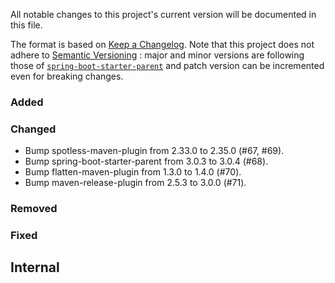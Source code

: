 All notable changes to this project's current version will be documented in this file.

The format is based on [Keep a Changelog](https://keepachangelog.com/en/1.0.0/). Note that
this project does not adhere to [Semantic Versioning](https://semver.org/spec/v2.0.0.html)
: major and minor versions are following those of
[`spring-boot-starter-parent`](https://spring.io/projects/spring-boot) and patch version
can be incremented even for breaking changes.

### Added

### Changed

- Bump spotless-maven-plugin from 2.33.0 to 2.35.0 (#67, #69).
- Bump spring-boot-starter-parent from 3.0.3 to 3.0.4 (#68).
- Bump flatten-maven-plugin from 1.3.0 to 1.4.0 (#70).
- Bump maven-release-plugin from 2.5.3 to 3.0.0 (#71).

### Removed

### Fixed

## Internal
